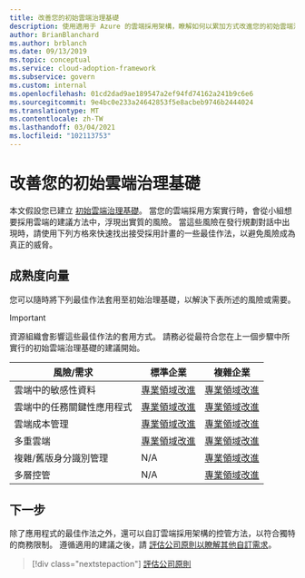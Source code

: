 ```yaml
---
title: 改善您的初始雲端治理基礎
description: 使用適用于 Azure 的雲端採用架構，瞭解如何以累加方式改進您的初始雲端治理基礎。
author: BrianBlanchard
ms.author: brblanch
ms.date: 09/13/2019
ms.topic: conceptual
ms.service: cloud-adoption-framework
ms.subservice: govern
ms.custom: internal
ms.openlocfilehash: 01cd2dad9ae189547a2ef94fd74162a241b9c6e6
ms.sourcegitcommit: 9e4bc0e233a24642853f5e8acbeb9746b2444024
ms.translationtype: MT
ms.contentlocale: zh-TW
ms.lasthandoff: 03/04/2021
ms.locfileid: "102113753"
---
```

# <a name="improve-your-initial-cloud-governance-foundation"></a>改善您的初始雲端治理基礎

本文假設您已建立 [初始雲端治理基礎](./initial-foundation.md)。 當您的雲端採用方案實行時，會從小組想要採用雲端的建議方法中，浮現出實質的風險。 當這些風險在發行規劃對話中出現時，請使用下列方格來快速找出接受採用計畫的一些最佳作法，以避免風險成為真正的威脅。

## <a name="maturity-vectors"></a>成熟度向量

您可以隨時將下列最佳作法套用至初始治理基礎，以解決下表所述的風險或需要。

> [!IMPORTANT]
> 資源組織會影響這些最佳作法的套用方式。 請務必從最符合您在上一個步驟中所實行的初始雲端治理基礎的建議開始。

| 風險/需求 | 標準企業 | 複雜企業 |
|---|---|---|
| 雲端中的敏感性資料 | [專業領域改進](./guides/standard/security-baseline-improvement.md) | [專業領域改進](./guides/complex/security-baseline-improvement.md) |
| 雲端中的任務關鍵性應用程式 | [專業領域改進](./guides/standard/resource-consistency-improvement.md) | [專業領域改進](./guides/complex/resource-consistency-improvement.md) |
| 雲端成本管理 | [專業領域改進](./guides/standard/cost-management-improvement.md) | [專業領域改進](./guides/complex/cost-management-improvement.md) |
| 多重雲端 | [專業領域改進](./guides/standard/multicloud-improvement.md) | [專業領域改進](./guides/complex/multicloud-improvement.md) |
| 複雜/舊版身分識別管理 | N/A | [專業領域改進](./guides/complex/identity-baseline-improvement.md) |
| 多層控管 | N/A | [專業領域改進](./guides/complex/multiple-layers-of-governance.md) |

## <a name="next-steps"></a>下一步

除了應用程式的最佳作法之外，還可以自訂雲端採用架構的控管方法，以符合獨特的商務限制。 遵循適用的建議之後，請 [評估公司原則以瞭解其他自訂需求](./corporate-policy.md)。

> [!div class="nextstepaction"]
> [評估公司原則](./corporate-policy.md)
